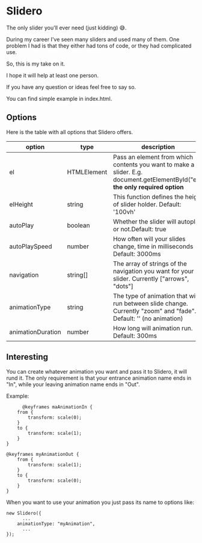 # Slidero

The only slider you'll ever need (just kidding) :sweat_smile:.

During my career I've seen many sliders and used many of them. One problem I had is that they either had tons of code, or they had complicated use.

So, this is my take on it.

I hope it will help at least one person.

If you have any question or ideas feel free to say so.

You can find simple example in index.html.

## Options

Here is the table with all options that Slidero offers.

| option            | type        | description                                                                                                                    |
| ----------------- | ----------- | ------------------------------------------------------------------------------------------------------------------------------ |
| el                | HTMLElement | Pass an element from which contents you want to make a slider. E.g. document.getElementById("el") **the only required option** |
| elHeight          | string      | This function defines the height of slider holder. Default: '100vh'                                                            |
| autoPlay          | boolean     | Whether the slider will autoplay or not.Default: true                                                                          |
| autoPlaySpeed     | number      | How often will your slides change, time in milliseconds Default: 3000ms                                                        |
| navigation        | string[]    | The array of strings of the navigation you want for your slider. Currently ["arrows", "dots"]                                  |
| animationType     | string      | The type of animation that will run between slide change. Currently "zoom" and "fade". Default: '' (no animation)              |
| animationDuration | number      | How long will animation run. Default: 300ms                                                                                    |

## Interesting

You can create whatever animation you want and pass it to Slidero, it will rund it. The only requirement is that your entrance animation name ends in "In", while your leaving animation name ends in "Out".

Example:

```
      @keyframes maAnimationIn {
	from {
		transform: scale(0);
	}
	to {
		transform: scale(1);
	}
}

@keyframes myAnimationOut {
	from {
		transform: scale(1);
	}
	to {
		transform: scale(0);
	}
}
```

When you want to use your animation you just pass its name to options like:

```
new Slidero({
      ...
	animationType: "myAnimation",
      ...
});
```

